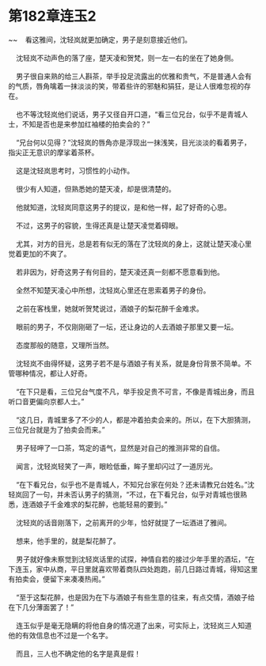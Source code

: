 # 第182章连玉2
~~&nbsp;&nbsp;&nbsp;&nbsp;看这雅间，沈轻岚就更加确定，男子是刻意接近他们。<br><br>&nbsp;&nbsp;&nbsp;&nbsp;沈轻岚不动声色的落了座，楚天凌和贺梵，则一左一右的坐在了她身侧。<br><br>&nbsp;&nbsp;&nbsp;&nbsp;男子很自来熟的给三人斟茶，举手投足流露出的优雅和贵气，不是普通人会有的气质，唇角噙着一抹淡淡的笑，带着些许的邪魅和狷狂，是让人很难忽视的存在。<br><br>&nbsp;&nbsp;&nbsp;&nbsp;也不等沈轻岚他们说话，男子又径自开口道，“看三位兄台，似乎不是青城人士，不知是否也是来参加红袖楼的拍卖会的？”<br><br>&nbsp;&nbsp;&nbsp;&nbsp;“兄台何以见得？”沈轻岚的唇角亦是浮现出一抹浅笑，目光淡淡的看着男子，指尖正无意识的摩挲着茶杯。<br><br>&nbsp;&nbsp;&nbsp;&nbsp;这是沈轻岚思考时，习惯性的小动作。<br><br>&nbsp;&nbsp;&nbsp;&nbsp;很少有人知道，但熟悉她的楚天凌，却是很清楚的。<br><br>&nbsp;&nbsp;&nbsp;&nbsp;他就知道，沈轻岚同意这男子的提议，是和他一样，起了好奇的心思。<br><br>&nbsp;&nbsp;&nbsp;&nbsp;不过，这男子的容貌，生得还真是让楚天凌觉着碍眼。<br><br>&nbsp;&nbsp;&nbsp;&nbsp;尤其，对方的目光，总是若有似无的落在了沈轻岚的身上，这就让楚天凌心里觉着更加的不爽了。<br><br>&nbsp;&nbsp;&nbsp;&nbsp;若非因为，好奇这男子有何目的，楚天凌还真一刻都不愿意看到他。<br><br>&nbsp;&nbsp;&nbsp;&nbsp;全然不知楚天凌心中所想，沈轻岚心里还在思索着男子的身份。<br><br>&nbsp;&nbsp;&nbsp;&nbsp;之前在客栈里，她就听贺梵说过，酒娘子的梨花醉千金难求。<br><br>&nbsp;&nbsp;&nbsp;&nbsp;眼前的男子，不仅刚刚砸了一坛，还让身边的人去酒娘子那里又要一坛。<br><br>&nbsp;&nbsp;&nbsp;&nbsp;态度那般的随意，又理所当然。<br><br>&nbsp;&nbsp;&nbsp;&nbsp;沈轻岚不由得怀疑，这男子若不是与酒娘子有关系，就是身份背景不简单。不管哪种情况，都让人好奇。<br><br>&nbsp;&nbsp;&nbsp;&nbsp;“在下只是看，三位兄台气度不凡，举手投足贵不可言，不像是青城出身，而且听口音更偏向京都人士。”<br><br>&nbsp;&nbsp;&nbsp;&nbsp;“这几日，青城里多了不少的人，都是冲着拍卖会来的。所以，在下大胆猜测，三位兄台就是为了拍卖会而来。”<br><br>&nbsp;&nbsp;&nbsp;&nbsp;男子轻呷了一口茶，笃定的语气，显然是对自己的推测非常的自信。<br><br>&nbsp;&nbsp;&nbsp;&nbsp;闻言，沈轻岚轻笑了一声，眼睑低垂，眸子里却闪过了一道厉光。<br><br>&nbsp;&nbsp;&nbsp;&nbsp;“在下看兄台，似乎也不是青城人，不知兄台家在何处？还未请教兄台姓名。”沈轻岚回了一句，并未否认男子的猜测，“不过，在下看兄台，似乎对青城也很熟悉，连酒娘子千金难求的梨花醉，也能轻易的要到。”<br><br>&nbsp;&nbsp;&nbsp;&nbsp;沈轻岚的话音刚落下，之前离开的少年，恰好就提了一坛酒进了雅间。<br><br>&nbsp;&nbsp;&nbsp;&nbsp;想来，他手里的，就是梨花醉了。<br><br>&nbsp;&nbsp;&nbsp;&nbsp;男子就好像未察觉到沈轻岚话里的试探，神情自若的接过少年手里的酒坛，“在下连玉，家中从商，平日里就喜欢带着商队四处跑跑，前几日路过青城，得知这里有拍卖会，便留下来凑凑热闹。”<br><br>&nbsp;&nbsp;&nbsp;&nbsp;“至于这梨花醉，也是因为在下与酒娘子有些生意的往来，有点交情，酒娘子给在下几分薄面罢了！”<br><br>&nbsp;&nbsp;&nbsp;&nbsp;连玉似乎是毫无隐瞒的将他自身的情况道了出来，可实际上，沈轻岚三人知道他的有效信息也不过是一个名字。<br><br>&nbsp;&nbsp;&nbsp;&nbsp;而且，三人也不确定他的名字是真是假！<br><br>
                    

<script>_fwqdsqadxfw()</script>
<div><script>_dfwf1dw();</script></div>
<div><script>_dfwf1agdw();</script></div>
                